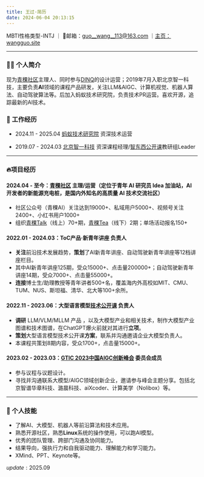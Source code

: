```yaml
---
title: 王过·简历
date: 2024-06-04 20:13:15 
---
```


MBTI性格类型-INTJ ｜ 📮邮箱：[guo__wang__113@163.com](mailto:guo_wang_113@163.com) ｜[主页：wangguo.site](https://wangguo.site)

---

### 🙋‍♂️ 个人简介

现为[青稞社区](http://qingkeai.online)主理人、同时参与[DINQ](https://dinq.io/)的设计运营；2019年7月入职北京智一科技，主要负责**AI**领域的课程产品研发，关注LLM&AIGC、计算机视觉、机器人算法、自动驾驶算法等。后加入蚂蚁技术研究院，负责技术PR运营。喜欢开源，追踪最新的AI技术。

### 🧱 工作经历

- 2024.11 - 2025.04 [蚂蚁技术研究院](https://antresearch.com) 资深技术运营

- 2019.07 - 2024.03  [北京智一科技](https://zhidx.com/about) 资深课程经理/[智东西公开课](https://course.zhidx.com/ )教研组Leader

------

### 🔥项目经历

#### 2024.04 - 至今：[青稞社区](qingkelab.github.io) 主理/运营（定位于青年 AI 研究员 Idea 加油站，AI 开发者的新能源充电桩，是国内外知名的高质量 AI 技术交流社区）

- 社区公众号（青稞AI）关注达到19000+、私域用户5000+、视频号关注2400+、小红书用户1000+
- 组织[青稞Talk](http://qingkeai.online/categories/talk)（线上）70+期，[青稞Tea](https://lu.ma/user/qingke)（线下）2期；单场活动报名150+

#### 2022.01 - 2024.03：ToC产品·新青年讲座 负责人

- **关注**前沿技术发展趋势，**策划**了AI新青年讲座、自动驾驶新青年讲座等12档讲座栏目。
- 其中AI新青年讲座125期，受众15000+、点击量200000+；自动驾驶新青年讲座14期，受众7000+、点击量55000+。
- **连接**博士生/助理教授等青年讲者500+名，覆盖海内外高校如MIT、CMU、TUM、NUS、斯坦福、清华、北大等100+余所。

#### 2022.11 - 2023.06：大型语言模型[技术公开课](https://course.zhidx.com/topic/detail/NjUyYmQxZjU4N2JmZjliNzZlMjM=) 负责人
- **调研** LLM/VLM/MLLM 产品 ，以及大模型产业和相关技术，制作大模型产业图谱和技术图谱，在ChatGPT爆火前就对其进行**立项**。
- **策划**大型语言模型技术公开课**方案**，联系并沟通邀请企业大模型负责人。
- 本课程共策划8期内容，受众1700+，点击量15000+。

#### 2023.02 - 2023.03：[GTIC 2023中国AIGC创新峰会](https://gtic.zhidx.com/2023/aigc/) 委员会成员
- 参与议程与议题设计。
- 寻找并沟通联系大模型/AIGC领域创新企业，邀请参与峰会主题分享。包括北京智谱华章科技、潞晨科技、aiXcoder、计算美学（Nolibox）等。

------

### 🤺 个人技能

- 了解AI、大模型、机器人等前沿算法和技术应用。
- 熟悉开源社区，熟悉**Linux**系统的操作使用，可以跑AI模型。
- 优秀的团队管理、跨部门沟通及协同能力。
- 结果导向，强执行力和自我驱动能力、理解能力和学习能力。
- XMind、PPT、Keynote等。

${update:2025.09}$

